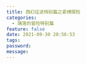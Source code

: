 ```yaml
---
title: 西幻征途特别篇之紧缚探险
categories:
  - 璃落的冒险特别篇
feature: false
date: 2021-09-30 20:56:53
tags:
password:
message:
---
```


<!-- toc -->

